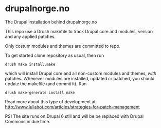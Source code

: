 drupalnorge.no
==============

The Drupal installation behind drupalnorge.no

This repo use a Drush makefile to track Drupal core and modules, 
version and any applied patches.

Only costum modules and themes are committed to repo.

To get started clone repository as usual, then run

    drush make install.make

which will install Drupal core and all non-custom modules and themes, 
*with* patches. Whenever modules are installed, updated or patched,
you should update the makefile (and commit it). Run

    drush make-generate install.make

Read more about this type of development at
http://www.lullabot.com/articles/strategies-for-patch-management


PS! The site runs on Drupal 6 still and will be 
be replaced with Drupal Commons in due time.
